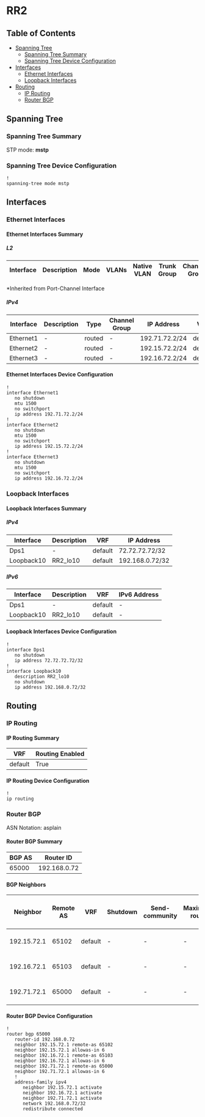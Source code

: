 # RR2

## Table of Contents

- [Spanning Tree](#spanning-tree)
  - [Spanning Tree Summary](#spanning-tree-summary)
  - [Spanning Tree Device Configuration](#spanning-tree-device-configuration)
- [Interfaces](#interfaces)
  - [Ethernet Interfaces](#ethernet-interfaces)
  - [Loopback Interfaces](#loopback-interfaces)
- [Routing](#routing)
  - [IP Routing](#ip-routing)
  - [Router BGP](#router-bgp)

## Spanning Tree

### Spanning Tree Summary

STP mode: **mstp**

### Spanning Tree Device Configuration

```eos
!
spanning-tree mode mstp
```

## Interfaces

### Ethernet Interfaces

#### Ethernet Interfaces Summary

##### L2

| Interface | Description | Mode | VLANs | Native VLAN | Trunk Group | Channel-Group |
| --------- | ----------- | ---- | ----- | ----------- | ----------- | ------------- |

*Inherited from Port-Channel Interface

##### IPv4

| Interface | Description | Type | Channel Group | IP Address | VRF |  MTU | Shutdown | ACL In | ACL Out |
| --------- | ----------- | -----| ------------- | ---------- | ----| ---- | -------- | ------ | ------- |
| Ethernet1 | - | routed | - | 192.71.72.2/24 | default | 1500 | False | - | - |
| Ethernet2 | - | routed | - | 192.15.72.2/24 | default | 1500 | False | - | - |
| Ethernet3 | - | routed | - | 192.16.72.2/24 | default | 1500 | False | - | - |

#### Ethernet Interfaces Device Configuration

```eos
!
interface Ethernet1
   no shutdown
   mtu 1500
   no switchport
   ip address 192.71.72.2/24
!
interface Ethernet2
   no shutdown
   mtu 1500
   no switchport
   ip address 192.15.72.2/24
!
interface Ethernet3
   no shutdown
   mtu 1500
   no switchport
   ip address 192.16.72.2/24
```

### Loopback Interfaces

#### Loopback Interfaces Summary

##### IPv4

| Interface | Description | VRF | IP Address |
| --------- | ----------- | --- | ---------- |
| Dps1 | - | default | 72.72.72.72/32 |
| Loopback10 | RR2_lo10 | default | 192.168.0.72/32 |

##### IPv6

| Interface | Description | VRF | IPv6 Address |
| --------- | ----------- | --- | ------------ |
| Dps1 | - | default | - |
| Loopback10 | RR2_lo10 | default | - |

#### Loopback Interfaces Device Configuration

```eos
!
interface Dps1
   no shutdown
   ip address 72.72.72.72/32
!
interface Loopback10
   description RR2_lo10
   no shutdown
   ip address 192.168.0.72/32
```

## Routing

### IP Routing

#### IP Routing Summary

| VRF | Routing Enabled |
| --- | --------------- |
| default | True |

#### IP Routing Device Configuration

```eos
!
ip routing
```

### Router BGP

ASN Notation: asplain

#### Router BGP Summary

| BGP AS | Router ID |
| ------ | --------- |
| 65000 | 192.168.0.72 |

#### BGP Neighbors

| Neighbor | Remote AS | VRF | Shutdown | Send-community | Maximum-routes | Allowas-in | BFD | RIB Pre-Policy Retain | Route-Reflector Client | Passive | TTL Max Hops |
| -------- | --------- | --- | -------- | -------------- | -------------- | ---------- | --- | --------------------- | ---------------------- | ------- | ------------ |
| 192.15.72.1 | 65102 | default | - | - | - | Allowed, allowed 6 times | - | - | - | - | - |
| 192.16.72.1 | 65103 | default | - | - | - | Allowed, allowed 6 times | - | - | - | - | - |
| 192.71.72.1 | 65000 | default | - | - | - | Allowed, allowed 6 times | - | - | - | - | - |

#### Router BGP Device Configuration

```eos
!
router bgp 65000
   router-id 192.168.0.72
   neighbor 192.15.72.1 remote-as 65102
   neighbor 192.15.72.1 allowas-in 6
   neighbor 192.16.72.1 remote-as 65103
   neighbor 192.16.72.1 allowas-in 6
   neighbor 192.71.72.1 remote-as 65000
   neighbor 192.71.72.1 allowas-in 6
   !
   address-family ipv4
      neighbor 192.15.72.1 activate
      neighbor 192.16.72.1 activate
      neighbor 192.71.72.1 activate
      network 192.168.0.72/32
      redistribute connected
```
